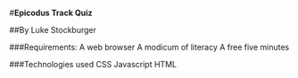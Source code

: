 #**Epicodus Track Quiz**

##By Luke Stockburger

###Requirements:
A web browser
A modicum of literacy
A free five minutes

###Technologies used
CSS
Javascript
HTML
